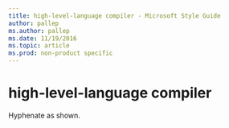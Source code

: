 ```yaml
---
title: high-level-language compiler - Microsoft Style Guide
author: pallep
ms.author: pallep
ms.date: 11/19/2016
ms.topic: article
ms.prod: non-product specific
---
```


# high-level-language compiler

Hyphenate as shown.
